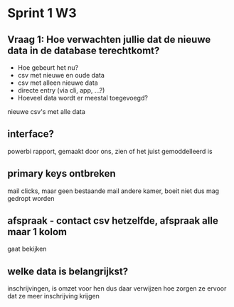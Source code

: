 # Sprint 1 W3

## Vraag 1: Hoe verwachten jullie dat de nieuwe data in de database terechtkomt?
- Hoe gebeurt het nu? 
- csv met nieuwe en oude data
- csv met alleen nieuwe data
- directe entry (via cli, app, ...?)
- Hoeveel data wordt er meestal toegevoegd?

nieuwe csv's met alle data

## interface?
powerbi rapport, gemaakt door ons, zien of het juist gemoddelleerd is

## primary keys ontbreken
mail clicks, maar geen bestaande mail
andere kamer, boeit niet dus mag gedropt worden

## afspraak - contact csv hetzelfde, afspraak alle maar 1 kolom
gaat bekijken

## welke data is belangrijkst?
inschrijvingen, is omzet voor hen dus daar verwijzen
hoe zorgen ze ervoor dat ze meer inschrijving krijgen



